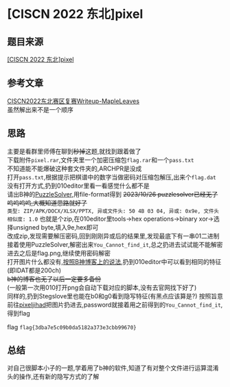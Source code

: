 # [CISCN 2022 东北]pixel

## 题目来源

[[CISCN 2022 东北]pixel](https://www.nssctf.cn/problem/2399)

## 参考文章

[CISCN2022东北赛区复赛Writeup-MapleLeaves](https://blog.csdn.net/Do1phln/article/details/125356501)  
虽然解出来不是一个顺序

## 思路

主要是看群里师傅在聊到~~秒掉~~这题,就找到跟着做了  
下载附件`pixel.rar`,文件夹里一个加密压缩包`flag.rar`和一个`pass.txt`   
不知道能不能爆破这种套文件夹的,ARCHPR是没成    
打开`pass.txt`,根据提示把棋谱中的数字当做密码对压缩包解压,出来个`flag.dat`  
没有打开方式,扔到010editor里看一看感觉什么都不是  
请出B神的[PuzzleSolver](https://www.bilibili.com/video/BV1Zs4y1P7Yd),用file-format得到
~~2023/10/26 puzzlesolver已经无了呜呜呜呜,大概知道思路就好了~~  
`类型: ZIP/APK/DOCX/XLSX/PPTX, 异或文件头: 50 4B 03 04, 异或: 0x9e, 文件头相似度: 1.0`
也就是个zip,在010editor里tools->hex operations->binary xor->选择unsigned byte,填入9e,hex即可   
改成zip,发现需要解压密码,回到刚刚异或后的结果里,发现最底下有一串01二进制  
接着使用PuzzleSolver,解密出来`You_Cannot_find_it`,总之扔进去试试能不能解密  
进去之后是flag.png,继续使用密码解密  
打开图片什么都没有,[按照B神博客上的说法](https://byxs20.github.io/posts/1154.html#10-PixelJihad-10),扔到010editor中可以看到相同的特征(即IDAT都是200ch)  
~~b神的博客也无了以后一定要多备份~~  
(一般第一次用010打开png会自动下载对应的脚本,没有去官网找下好了)  
同样的,扔到Stegslove里也能在b0和g0看到隐写特征(有黑点应该算是?)
按照旨意前往[pixeljihad](https://sekao.net/pixeljihad/)把图片扔进去,password就接着用之前得到的`You_Cannot_find_it`,得到flag  

flag `flag{3dba7e5c09b0da5182a373e3cbb99670}`

## 总结

对自己很脚本小子的一题,学着用了b神的软件,知道了有对整个文件进行运算混淆头的操作,还有新的隐写方式的了解